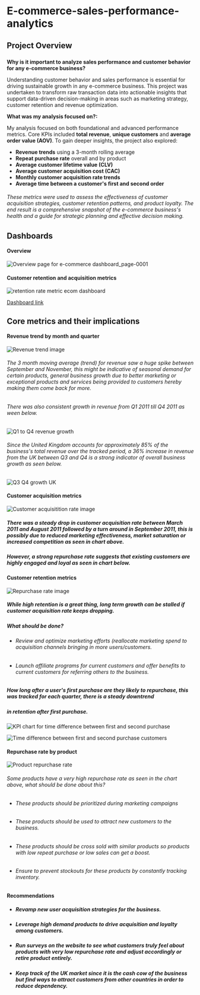 # E-commerce-sales-performance-analytics

## Project Overview

### 
**Why is it important to analyze sales performance and customer behavior for any e-commerce business?**

Understanding customer behavior and sales performance is essential for driving sustainable growth in any e-commerce business. This project was undertaken to transform raw transaction data into actionable insights that support data-driven decision-making in areas such as marketing strategy, customer retention and revenue optimization.

**What was my analysis focused on?:**

My analysis focused on both foundational and advanced performance metrics. Core KPIs included **total revenue**, **unique customers** and **average order value (AOV)**. To gain deeper insights, the project also explored:

* **Revenue trends** using a 3-month rolling average
* **Repeat purchase rate** overall and by product
* **Average customer lifetime value (CLV)**
* **Average customer acquisition cost (CAC)**
* **Monthly customer acquisition rate trends**
* **Average time between a customer's first and second order**

###### These metrics were used to assess the effectiveness of customer acquisition strategies, customer retention patterns, and product loyalty. The end result is a comprehensive snapshot of the e-commerce business's health and a guide for strategic planning and effective decision making.

## Dashboards 

#### Overview

![Overview page for e-commerce dashboard_page-0001](https://github.com/user-attachments/assets/58f89a66-95bd-436f-bc49-443f39d58849)

#### Customer retention and acquisition metrics

![retention rate metric ecom dashboard](https://github.com/user-attachments/assets/5664b615-fc23-4844-a369-fd55c00d3e47)



[Dashboard link](https://lookerstudio.google.com/reporting/7eaeee58-2056-4e36-804c-31d1122d8119)

## Core metrics and their implications

#### Revenue trend by month and quarter

![Revenue trend image](https://github.com/user-attachments/assets/785bda9d-055e-42de-b5f9-a694d8cde77e)

###### The 3 month moving average (trend) for revenue saw a huge spike between September and November, this might be indicative of seasonal demand for certain products, general business growth due to better marketing or exceptional products and services being provided to customers hereby making them come back for more. 

###### There was also consistent growth in revenue from Q1 2011 till Q4 2011 as ween below. 

![Q1 to Q4 revenue growth](https://github.com/user-attachments/assets/19819d17-f09c-49df-862b-d80d13940450)

###### Since the United Kingdom accounts for approximately 85% of the business's total revenue over the tracked period, a 36% increase in revenue from the UK between Q3 and Q4 is a strong indicator of overall business growth as seen below.

![Q3 Q4 growth UK](https://github.com/user-attachments/assets/074b5875-5c6a-4170-8192-c391785e95cf)

#### Customer acquisition metrics

![Customer acquisitition rate image](https://github.com/user-attachments/assets/3b8c63ca-5e83-4db3-8991-5fcb75588ef4)

##### There was a steady drop in customer acquisition rate between March 2011 and August 2011 followed by a turn around in September 2011, this is possibly due to reduced marketing effectiveness, market saturation or increased competition as seen in chart above.

##### However, a strong repurchase rate suggests that existing customers are highly engaged and loyal as seen in chart below.

#### Customer retention metrics

![Repurchase rate image](https://github.com/user-attachments/assets/e2ec251b-3230-47e1-8ca1-25d7b922b773)

##### While high retention is a great thing, long term growth can be stalled if customer acquisition rate keeps dropping.

##### What should be done? 
-   ###### Review and optimize marketing efforts (reallocate marketing spend to acquisition channels bringing in more users/customers.
-   ###### Launch affiliate programs for current customers and offer benefits to current customers for referring others to the business.

##### How long after a user's first purchase are they likely to repurchase, this was tracked for each quarter, there is a steady downtrend 
##### in retention after first purchase.

![KPI chart for time difference between first and second purchase](https://github.com/user-attachments/assets/75aac90b-79b6-4592-82c9-cff7c2c8b599)


![Time difference between first and second purchase customers](https://github.com/user-attachments/assets/44eacddf-9cbd-4a4a-b0da-9c40ac1abd39)

  

#### Repurchase rate by product

![Product repurchase rate](https://github.com/user-attachments/assets/229f35e9-910a-4530-b81f-4dd77f159daf)

###### Some products have a very high repurchase rate as seen in the chart above, what should be done about this?

- ###### These products should be prioritized during marketing campaigns
- ###### These products should be used to attract new customers to the business.
- ###### These products should be cross sold with similar products so products with low repeat purchase or low sales can get a boost.
- ###### Ensure to prevent stockouts for these products by constantly tracking inventory.

#### Recommendations 

- ##### Revamp new user acquisition strategies for the business.
- ##### Leverage high demand products to drive acquisition and loyalty among customers.
- ##### Run surveys on the website to see what customers truly feel about products with very low repurchase rate and adjust accordingly or retire product entirely.
- ##### Keep track of the UK market since it is the cash cow of the business but find ways to attract customers from other countries in order to reduce dependency.
